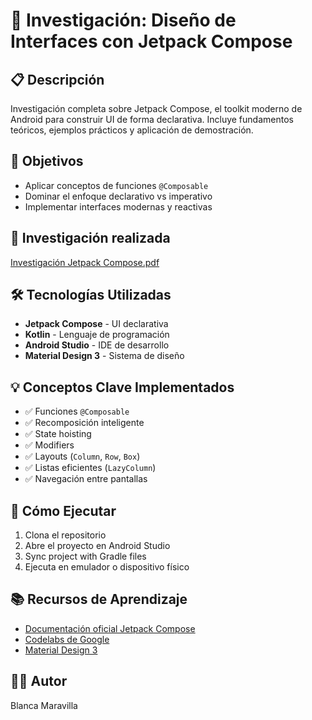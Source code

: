 # 🚀 Investigación: Diseño de Interfaces con Jetpack Compose

## 📋 Descripción
Investigación completa sobre Jetpack Compose, el toolkit moderno de Android para construir UI de forma declarativa. Incluye fundamentos teóricos, ejemplos prácticos y aplicación de demostración.

## 🎯 Objetivos
- Aplicar conceptos de funciones `@Composable`
- Dominar el enfoque declarativo vs imperativo
- Implementar interfaces modernas y reactivas

## 📁 Investigación realizada
  [Investigación Jetpack Compose.pdf](https://github.com/user-attachments/files/22672087/Investigacion.Jetpack.Compose.pdf)

## 🛠 Tecnologías Utilizadas
- **Jetpack Compose** - UI declarativa
- **Kotlin** - Lenguaje de programación
- **Android Studio** - IDE de desarrollo
- **Material Design 3** - Sistema de diseño

## 💡 Conceptos Clave Implementados
- ✅ Funciones `@Composable`
- ✅ Recomposición inteligente
- ✅ State hoisting
- ✅ Modifiers
- ✅ Layouts (`Column`, `Row`, `Box`)
- ✅ Listas eficientes (`LazyColumn`)
- ✅ Navegación entre pantallas

## 🚀 Cómo Ejecutar
1. Clona el repositorio
2. Abre el proyecto en Android Studio
3. Sync project with Gradle files
4. Ejecuta en emulador o dispositivo físico


## 📚 Recursos de Aprendizaje
- [Documentación oficial Jetpack Compose](https://developer.android.com/jetpack/compose)
- [Codelabs de Google](https://developer.android.com/courses/pathways/compose)
- [Material Design 3](https://m3.material.io/)


## 👨‍💻 Autor
Blanca Maravilla

